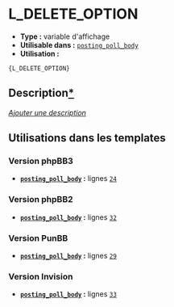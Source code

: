 # L_DELETE_OPTION
* __Type :__ variable d'affichage
* __Utilisable dans :__ [`posting_poll_body`](../tpl/posting_poll_body.md#readme)
* __Utilisation :__

```smarty
{L_DELETE_OPTION}
```

## Description[*](https://fa-tvars.appspot.com/var/L_DELETE_OPTION)
[*Ajouter une description*](https://fa-tvars.appspot.com/var/L_DELETE_OPTION)

## Utilisations dans les templates

### Version phpBB3
* __[`posting_poll_body`](../tpl/posting_poll_body.md#readme) :__ lignes [`24`](../src/prosilver/posting_poll_body.tpl#L24)
### Version phpBB2
* __[`posting_poll_body`](../tpl/posting_poll_body.md#readme) :__ lignes [`32`](../src/subsilver/posting_poll_body.tpl#L32)
### Version PunBB
* __[`posting_poll_body`](../tpl/posting_poll_body.md#readme) :__ lignes [`29`](../src/punbb/posting_poll_body.tpl#L29)
### Version Invision
* __[`posting_poll_body`](../tpl/posting_poll_body.md#readme) :__ lignes [`33`](../src/invision/posting_poll_body.tpl#L33)
